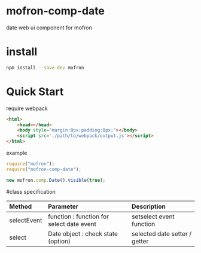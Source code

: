 # mofron-comp-date
date web ui component for mofron

# install
```bash
npm install --save-dev mofron
```

# Quick Start
require webpack

```html
<html>
    <head></head>
    <body style="margin:0px;padding:0px;"></body>
    <script src='./path/to/webpack/output.js'></script>
</html>
```

example
```javascript
require("mofron");
require("mofron-comp-date");

new mofron.comp.Date().visible(true);
```

#class specification

| Method          | Parameter                                                                    |    Description                  |
|:------------------|:-----------------------------------------------------------------|:-------------------------------|
| selectEvent    | function : function for select date event                 |setselect event function |
| select              | Date object : check state (option)                             | selected date  setter / getter |
